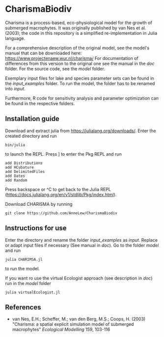 # CharismaBiodiv
Charisma is a process-based, eco-physiological model for the growth of submerged macrophytes. It was originally published by van Nes et al. (2003); the code in this repository is a simplified re-implementation in Julia language.

For a comprehensive description of the original model, see the model's manual that can be downloaded here: https://www.projectenaew.wur.nl/charisma/ 
For documentation of differences from this version to the original one see the manual in the *doc* folder. For the source code, see the *model* folder.

Exemplary input files for lake and species parameter sets can be found in the *input_examples* folder. To run the model, the folder has to be renamed into *input*. 

Furthermore, R code for sensitivity analysis and parameter optimization can be found in the respective folders.

## Installation guide
Download and extract julia from https://julialang.org/downloads/. Enter the created directory and run
```
bin/julia
```
to launch the REPL. Press ] to enter the Pkg REPL and run

```
add Distributions
add HCubature
add DelimitedFiles
add Dates
add Random
``` 
Press backspace or ^C to get back to the Julia REPL (https://docs.julialang.org/en/v1/stdlib/Pkg/index.html).

Download CHARISMA by running

```
git clone https://github.com/AnneLew/CharismaBiodiv
```


## Instructions for use
Enter the directory and rename the folder *input_examples* as *input*. Replace or adapt input files if necessary (See manual in *doc*). Go to the folder *model* and run
```
julia CHARIMSA.jl
```
to run the model. 

If you want ro use the virtual Ecologist approach (see description in *doc*) run in the *model* folder
```
julia virtualEcologist.jl
```

## References

- van Nes, E.H.; Scheffer, M.; van den Berg, M.S.; Coops, H. (2003) "Charisma:
  a spatial explicit simulation model of submerged macrophytes" 
  *Ecological Modelling* 159, 103-116
